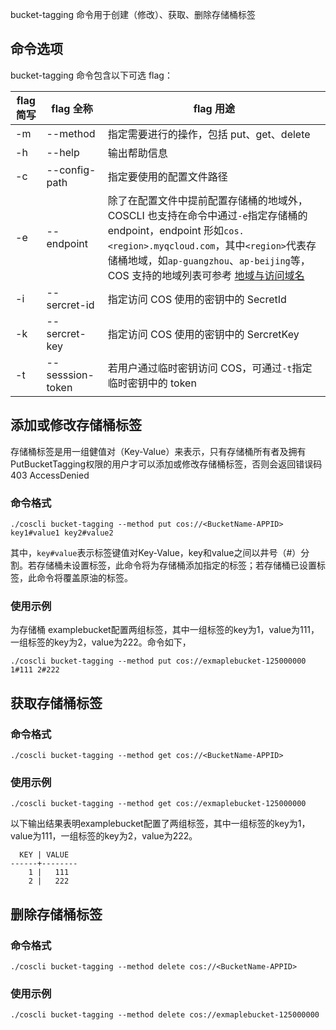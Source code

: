 bucket-tagging 命令用于创建（修改）、获取、删除存储桶标签

## 命令选项
bucket-tagging 命令包含以下可选 flag：

|flag 简写|flag 全称| flag 用途|
|----|----|----|
|-m|--method|指定需要进行的操作，包括 put、get、delete|
|-h|--help|输出帮助信息|
|-c|--config-path|指定要使用的配置文件路径|
|-e|--endpoint|除了在配置文件中提前配置存储桶的地域外，COSCLI 也支持在命令中通过`-e`指定存储桶的 endpoint，endpoint 形如`cos.<region>.myqcloud.com`，其中`<region>`代表存储桶地域，如`ap-guangzhou`、`ap-beijing`等，COS 支持的地域列表可参考 [地域与访问域名](https://cloud.tencent.com/document/product/436/6224)|
|-i|--sercret-id|指定访问 COS 使用的密钥中的 SecretId|
|-k|--sercret-key|指定访问 COS 使用的密钥中的 SercretKey |
|-t|--sesssion-token|若用户通过临时密钥访问 COS，可通过`-t`指定临时密钥中的 token|

## 添加或修改存储桶标签
存储桶标签是用一组健值对（Key-Value）来表示，只有存储桶所有者及拥有 PutBucketTagging权限的用户才可以添加或修改存储桶标签，否则会返回错误码 403 AccessDenied
### 命令格式
```
./coscli bucket-tagging --method put cos://<BucketName-APPID> key1#value1 key2#value2
```
其中，`key#value`表示标签键值对Key-Value，key和value之间以井号（#）分割。若存储桶未设置标签，此命令将为存储桶添加指定的标签；若存储桶已设置标签，此命令将覆盖原油的标签。

### 使用示例
为存储桶 examplebucket配置两组标签，其中一组标签的key为1，value为111，一组标签的key为2，value为222。命令如下，

```
./coscli bucket-tagging --method put cos://exmaplebucket-125000000 1#111 2#222
```

## 获取存储桶标签
### 命令格式
```
./coscli bucket-tagging --method get cos://<BucketName-APPID>
```

### 使用示例
```
./coscli bucket-tagging --method get cos://exmaplebucket-125000000
```
以下输出结果表明examplebucket配置了两组标签，其中一组标签的key为1，value为111，一组标签的key为2，value为222。
```
  KEY | VALUE  
------+--------
    1 |   111  
    2 |   222 
```

## 删除存储桶标签
### 命令格式
```
./coscli bucket-tagging --method delete cos://<BucketName-APPID>
```
### 使用示例
```
./coscli bucket-tagging --method delete cos://exmaplebucket-125000000
```